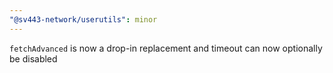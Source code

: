 ```yaml
---
"@sv443-network/userutils": minor
---
```


`fetchAdvanced` is now a drop-in replacement and timeout can now optionally be disabled
